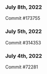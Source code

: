 ### July 8th, 2022

Commit #173755

### July 5th, 2022

Commit #314353


### July 4th, 2022

Commit #72281
